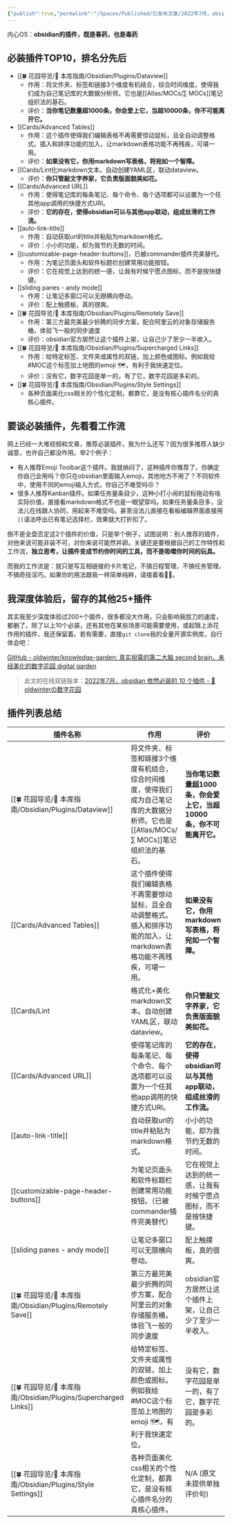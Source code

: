 ```yaml
---
{"publish":true,"permalink":"/Spaces/Published/已发布文章/2022年7月，obsidian 依然必装的 10 个插件.md","title":"2022年7月，obsidian 依然必装的 10 个插件","created":"2022-06-09 00:00:00+00:00","modified":"2023-03-14 00:00:00+00:00","published":"2025-07-10T22:21:47.213+08:00","tags":["文章/已完成"],"cssclasses":""}
---
```


内心OS：**obsidian的插件，既是春药，也是毒药**

## 必装插件TOP10，排名分先后

- [[🍀 花园导览/🧰 本库指南/Obsidian/Plugins/Dataview]]
	- 作用：将文件夹、标签和链接3个维度有机结合，综合时间维度，使得我们成为自己笔记库的大数据分析师。它也是[[Atlas/MOCs/∑ MOCs]]笔记组织法的基石。
	- 评价：**当你笔记数量超1000条，你会爱上它，当超10000条，你不可能离开它。**
- [[Cards/Advanced Tables]]
	- 作用：这个插件使得我们编辑表格不再需要惊动鼠标，且全自动调整格式。插入和排序功能的加入，让markdown表格功能不再残疾，可堪一用。
	- 评价：**如果没有它，你用markdown写表格，将宛如一个智障。**
- [[Cards/Lint化markdown文本。自动创建YAML区，联动dataview。
	- 评价：**你只管敲文字养家，它负责版面貌美如花。**
- [[Cards/Advanced URL]]
	- 作用：使得笔记库的每条笔记、每个命令、每个选项都可以设置为一个任其他app调用的快捷方式URI。
	- 评价：**它的存在，使得obsidian可以与其他app联动，组成丝滑的工作流。**
- [[auto-link-title]]
	- 作用：自动获取url的title并粘贴为markdown格式。
	- 评价：小小的功能，却为我节约无数的时间。
- [[customizable-page-header-buttons]]，已被commander插件完美替代。
	- 作用：为笔记页面头和软件标题栏创建常用功能按钮。
	- 评价：它在视觉上达到的统一感，让我有时候宁愿点图标，而不是按快捷键。
- [[sliding panes - andy mode]]
	- 作用：让笔记多窗口可以无限横向卷动。
	- 评价：配上触摸板，真的很爽。
- [[🍀 花园导览/🧰 本库指南/Obsidian/Plugins/Remotely Save]]
	- 作用：第三方最完美最少折腾的同步方案，配合阿里云的对象存储服务桶，体验飞一般的同步速度
	- 评价：obsidian官方居然让这个插件上架，让自己少了至少一半收入。
- [[🍀 花园导览/🧰 本库指南/Obsidian/Plugins/Supercharged Links]]
	- 作用：给特定标签、文件夹或属性的双链，加上颜色或图标。例如我给#MOC这个标签加上地图的emoji 🗺，有利于我快速定位。
	- 评价：没有它，数字花园是单一的，有了它，数字花园是多彩的。
- [[🍀 花园导览/🧰 本库指南/Obsidian/Plugins/Style Settings]]
	- 各种页面美化css相关的个性化定制，都靠它，是没有核心插件名分的真核心插件。

## 要谈必装插件，先看看工作流

网上已经一大堆视频和文章，推荐必装插件，我为什么还写？因为很多推荐人缺少诚意，也许自己都没咋用。举2个例子：

- 有人推荐Emoji Toolbar这个插件。我就纳闷了，这种插件你推荐了，你确定你自己会用吗？你只在obsidian里面输入emoji，其他地方不用了？不同软件中，使用不同的emoji输入方式，你自己不难受吗😣？
- 很多人推荐Kanban插件。如果任务量条目少，这种小打小闹的鼠标拖动有啥实际价值，直接看markdown格式不也是一眼望穿吗。如果任务量条目多，没法儿在线跟人协同，用起来不难受吗。甚至没法儿直接在看板编辑界面直接用`[[`语法呼出已有笔记选择栏，效果就大打折扣了。

倒不是全盘否定这2个插件的价值，只是举个例子，试图说明：别人推荐的插件，对他来说可能非装不可，对你来说可能然并卵。关键还是要根据自己的工作特性和工作流，**独立思考，让插件变成节约你时间的工具，而不是吸噬你时间的玩具。**

而我的工作流是：就只是写互相链接的卡片笔记，不搞日程管理，不搞任务管理，不搞奇技淫巧。如果你的用法跟我一样简单纯粹，请接着看💁🏻。

## 我深度体验后，留存的其他25+插件

其实我至少深度体验过200+个插件，很多都没大作用，只会影响我拔刀的速度，都删了。除了以上10个必装，还有其他在某些场景可能需要使用，或起锦上添花作用的插件，我还保留着。若有需要，直接`git clone`我的全量开源实例库，自行体会吧：

[GitHub - oldwinter/knowledge-garden: 真实袒露的第二大脑 second brain，未经美化的数字花园 digital garden](https://github.com/oldwinter/knowledge-garden)

>此文的在线双链版本：[2022年7月，obsidian 依然必装的 10 个插件 - 🌲 oldwinterの数字花园](https://oldwinter.top/Calendar/%E5%B7%B2%E5%8F%91%E5%B8%83%E6%96%87%E7%AB%A0/2022%E5%B9%B47%E6%9C%88%EF%BC%8Cobsidian+%E4%BE%9D%E7%84%B6%E5%BF%85%E8%A3%85%E7%9A%84+10+%E4%B8%AA%E6%8F%92%E4%BB%B6)

## 插件列表总结

| 插件名称                           | 作用                                                                                                                             | 评价                                                                 |
| ---------------------------------- | -------------------------------------------------------------------------------------------------------------------------------- | -------------------------------------------------------------------- |
| [[🍀 花园导览/🧰 本库指南/Obsidian/Plugins/Dataview]]                 | 将文件夹、标签和链接3个维度有机结合，综合时间维度，使得我们成为自己笔记库的大数据分析师。它也是[[Atlas/MOCs/∑ MOCs]]笔记组织法的基石。              | **当你笔记数量超1000条，你会爱上它，当超10000条，你不可能离开它。** |
| [[Cards/Advanced Tables]]                | 这个插件使得我们编辑表格不再需要惊动鼠标，且全自动调整格式。插入和排序功能的加入，让markdown表格功能不再残疾，可堪一用。             | **如果没有它，你用markdown写表格，将宛如一个智障。**                 |
| [[Cards/Lint       | 格式化+美化markdown文本。自动创建YAML区，联动dataview。                                                                          | **你只管敲文字养家，它负责版面貌美如花。**                           |
| [[Cards/Advanced URL]]                   | 使得笔记库的每条笔记、每个命令、每个选项都可以设置为一个任其他app调用的快捷方式URI。                                                 | **它的存在，使得obsidian可以与其他app联动，组成丝滑的工作流。**      |
| [[auto-link-title]]                | 自动获取url的title并粘贴为markdown格式。                                                                                         | 小小的功能，却为我节约无数的时间。                                     |
| [[customizable-page-header-buttons]] | 为笔记页面头和软件标题栏创建常用功能按钮。（已被commander插件完美替代）                                                              | 它在视觉上达到的统一感，让我有时候宁愿点图标，而不是按快捷键。           |
| [[sliding panes - andy mode]]      | 让笔记多窗口可以无限横向卷动。                                                                                                     | 配上触摸板，真的很爽。                                               |
| [[🍀 花园导览/🧰 本库指南/Obsidian/Plugins/Remotely Save]]                  | 第三方最完美最少折腾的同步方案，配合阿里云的对象存储服务桶，体验飞一般的同步速度                                                       | obsidian官方居然让这个插件上架，让自己少了至少一半收入。                 |
| [[🍀 花园导览/🧰 本库指南/Obsidian/Plugins/Supercharged Links]]       | 给特定标签、文件夹或属性的双链，加上颜色或图标。例如我给#MOC这个标签加上地图的emoji 🗺，有利于我快速定位。                          | 没有它，数字花园是单一的，有了它，数字花园是多彩的。                   |
| [[🍀 花园导览/🧰 本库指南/Obsidian/Plugins/Style Settings]]           | 各种页面美化css相关的个性化定制，都靠它，是没有核心插件名分的真核心插件。                                                              | N/A (原文未提供单独评价句)                                            |